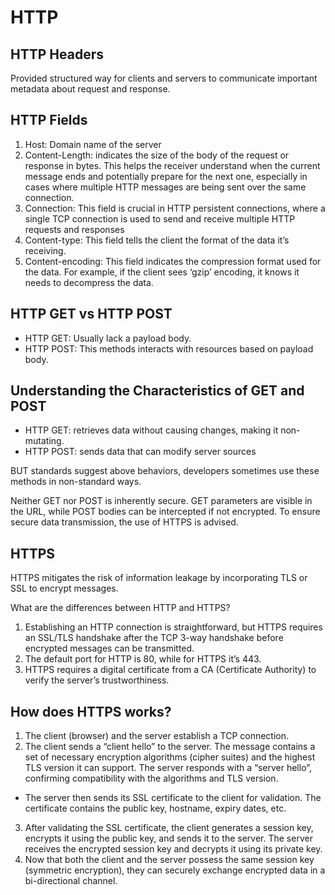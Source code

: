 # HTTP

## HTTP Headers
Provided structured way for clients and servers to communicate important metadata about request and response.

## HTTP Fields
1. Host: Domain name of the server
2. Content-Length: indicates the size of the body of the request or response in bytes. This helps the receiver understand when the current message ends and potentially prepare for the next one, especially in cases where multiple HTTP messages are being sent over the same connection.
3. Connection: This field is crucial in HTTP persistent connections, where a single TCP connection is used to send and receive multiple HTTP requests and responses
4. Content-type: This field tells the client the format of the data it’s receiving.
5. Content-encoding: This field indicates the compression format used for the data. For example, if the client sees ‘gzip’ encoding, it knows it needs to decompress the data.

## HTTP GET vs HTTP POST
- HTTP GET: Usually lack a payload body.
- HTTP POST: This methods interacts with resources based on payload body.

## Understanding the Characteristics of GET and POST
- HTTP GET: retrieves data without causing changes, making it non-mutating.
- HTTP POST: sends data that can modify server sources

BUT standards suggest above behaviors, developers sometimes use these methods in non-standard ways.

Neither GET nor POST is inherently secure. GET parameters are visible in the URL, while POST bodies can be intercepted if not encrypted. To ensure secure data transmission, the use of HTTPS is advised.

## HTTPS
HTTPS mitigates the risk of information  leakage by incorporating TLS or SSL to encrypt messages.

What are the differences between HTTP and HTTPS?
1. Establishing an HTTP connection is straightforward, but HTTPS requires an SSL/TLS handshake after the TCP 3-way handshake before encrypted messages can be transmitted.
2. The default port for HTTP is 80, while for HTTPS it’s 443.
3. HTTPS requires a digital certificate from a CA (Certificate Authority) to verify the server’s trustworthiness.

## How does HTTPS works?

1. The client (browser) and the server establish a TCP connection.
2. The client sends a “client hello” to the server. The message contains a set of necessary encryption algorithms (cipher suites) and the highest TLS version it can support. The server responds with a “server hello”, confirming compatibility with the algorithms and TLS version.
- The server then sends its SSL certificate to the client for validation. The certificate contains the public key, hostname, expiry dates, etc.
3. After validating the SSL certificate, the client generates a session key, encrypts it using the public key, and sends it to the server. The server receives the encrypted session key and decrypts it using its private key. 
4. Now that both the client and the server possess the same session key (symmetric encryption), they can securely exchange encrypted data in a bi-directional channel.

